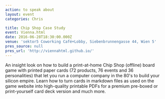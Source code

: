 ```yaml
---
action: to speak about
layout: event
categories: Chris

title: Chip Shop Case Study
event: Vienna.html
date: 2016-06-28T18:30:00.000Z
venue: 'sektor5 Coworking Café+Lobby, Siebenbrunnengasse 44, Wien 5'
pres_source: null
pres_url: 'http://viennahtml.github.io/'
---
```


An insight look on how to build a print-at-home Chip Shop (offline) board game with printed paper cards (72 products, 76 events and 36 personalities) that let you run a computer company in the 80's to build your silicon empire. Learn how to turn cards in markdown files as used on the game website into high-quality printable PDFs for a premium pre-boxed or print-yourself card deck version and much more.
